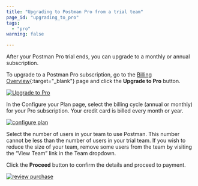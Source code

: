 ```yaml
---
title: "Upgrading to Postman Pro from a trial team"
page_id: "upgrading_to_pro"
tags: 
  - "pro"
warning: false

---
```


After your Postman Pro trial ends, you can upgrade to a monthly or annual subscription. 

To upgrade to a Postman Pro subscription, go to the [Billing Overview](https://go.postman.co/pay/billing){:target="_blank"} page and click the **Upgrade to Pro** button. 

[![Upgrade to Pro](https://s3.amazonaws.com/postman-static-getpostman-com/postman-docs/upgrade+to+pro.png)](https://s3.amazonaws.com/postman-static-getpostman-com/postman-docs/upgrade+to+pro.png)

In the Configure your Plan page, select the billing cycle (annual or monthly) for your Pro subscription. Your credit card is billed every month or year.

[![configure plan](https://s3.amazonaws.com/postman-static-getpostman-com/postman-docs/configurePlan-upgrade.png)](https://s3.amazonaws.com/postman-static-getpostman-com/postman-docs/configurePlan-upgrade.png)

Select the number of users in your team to use Postman. This number cannot be less than the number of users in your trial team. If you wish to reduce the size of your team, remove some users from the team by visiting the “View Team” link in the Team dropdown.

Click the **Proceed** button to confirm the details and proceed to payment.  

[![review purchase](https://s3.amazonaws.com/postman-static-getpostman-com/postman-docs/reviewPurchase-upgrade.png)](https://s3.amazonaws.com/postman-static-getpostman-com/postman-docs/reviewPurchase-upgrade.png)
